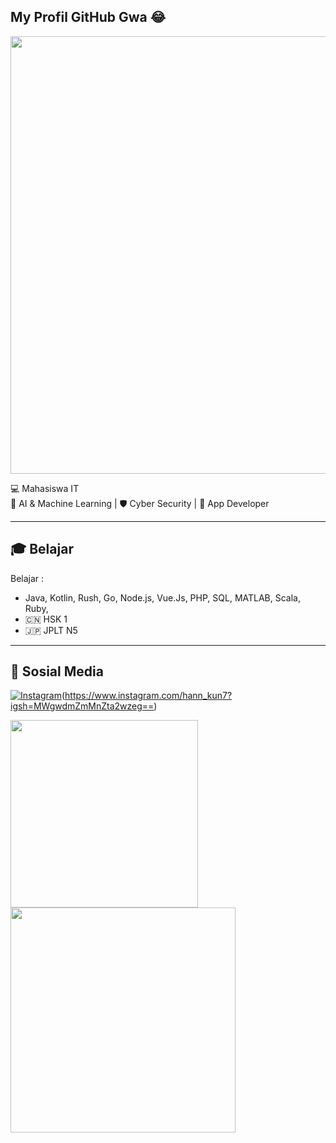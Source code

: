 ## My Profil GitHub Gwa 😂
<img src = "https://github.com/user-attachments/assets/6a7976d3-9664-4927-ab35-bc3dcfb3f34f" width ="700" >

💻 Mahasiswa IT  
🤖 AI & Machine Learning | 🛡️ Cyber Security | 📱 App Developer  

______________________________________________

## 🎓 Belajar
Belajar :  
- Java, Kotlin, Rush, Go, Node.js, Vue.Js, PHP, SQL, MATLAB, Scala, Ruby, 
- 🇨🇳 HSK 1
- 🇯🇵 JPLT N5
______________________________________________

## 🔗 Sosial Media
[![Instagram](https://img.shields.io/badge/Instagram-%23E4405F?style=flat-square&logo=instagram&logoColor=white)](https://instagram.com/USERNAME)(https://www.instagram.com/hann_kun7?igsh=MWgwdmZmMnZta2wzeg==)

<img src = "https://github.com/user-attachments/assets/3bc3748b-917c-4fa8-b3ce-5bdb0774d5e6" width="300" >
<img src = "https://github.com/user-attachments/assets/55e172fc-2c72-4b6e-aef9-835876644eec" width="360" >
